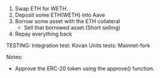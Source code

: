 1. Swap ETH for WETH.
2. Deposit some ETH(WETH) into Aave
3. Borrow some asset with the ETH collateral
   - Sell that borrowed asset.(Short selling)
4. Repay everything back

TESTING:
Integration test: Kovan
Units tests: Mainnet-fork

Notes:

- Approve the ERC-20 token using the approve() function.

